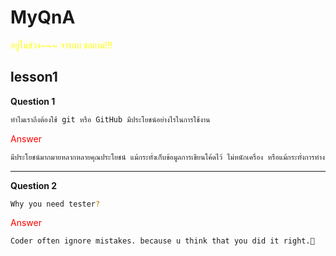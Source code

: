 # MyQnA

<span style="color:yellow" >อยู่ในช่วง~~~ จารกบ ขอถาม!!!</span>

## lesson1

**Question 1**

```bash
ทำไมเราถึงต้องใช้ git หรือ GitHub มีประโยชน์อย่างไรในการใช้งาน
```
<span style="color:red">Answer</span><br>

```bash
มีประโยชน์มากมายหลากหลายคุณประโยชน์ แม้กระทั่งเก็บข้อมูลการเขียนโค้ดไว้ ไม่หนักเครื่อง หรือแม้กระทั่งการทำงานกับเพื่อนได้ แชร์การทำงานกับเพื่อนได้ แบ่งๆ branch กันไปทำ อยากอัพเดทก็ทำได้ตลอด
```

---

**Question 2**

```bash
Why you need tester?
```
<span style="color:red">Answer</span><br>

```bash
Coder often ignore mistakes. because u think that you did it right.🤪
```